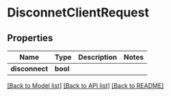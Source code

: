 # DisconnetClientRequest

## Properties
Name | Type | Description | Notes
------------ | ------------- | ------------- | -------------
**disconnect** | **bool** |  | 

[[Back to Model list]](../README.md#documentation-for-models) [[Back to API list]](../README.md#documentation-for-api-endpoints) [[Back to README]](../README.md)



